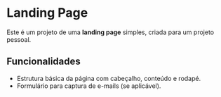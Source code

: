 # Landing Page

Este é um projeto de uma **landing page** simples, criada para um projeto pessoal.

## Funcionalidades

- Estrutura básica da página com cabeçalho, conteúdo e rodapé.
- Formulário para captura de e-mails (se aplicável).

